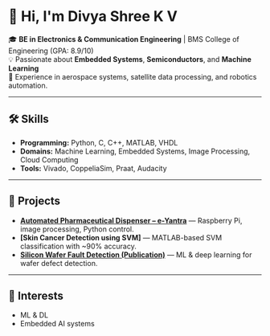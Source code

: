 # 👋 Hi, I'm Divya Shree K V

🎓 **BE in Electronics & Communication Engineering** | BMS College of Engineering (GPA: 8.9/10)  
💡 Passionate about **Embedded Systems**, **Semiconductors**, and **Machine Learning**  
🚀 Experience in aerospace systems, satellite data processing, and robotics automation.

---

## 🛠 Skills
- **Programming:** Python, C, C++, MATLAB, VHDL  
- **Domains:** Machine Learning, Embedded Systems, Image Processing, Cloud Computing  
- **Tools:** Vivado, CoppeliaSim, Praat, Audacity  

---

## 📌 Projects
- **[Automated Pharmaceutical Dispenser – e-Yantra](#)** — Raspberry Pi, image processing, Python control.  
- **[Skin Cancer Detection using SVM]** — MATLAB-based SVM classification with ~90% accuracy.  
- **[Silicon Wafer Fault Detection (Publication)](https://ijisae.org/index.php/IJISAE/article/view/5897)** — ML & deep learning for wafer defect detection.

---

## 🌱 Interests
- ML & DL 
- Embedded AI systems  
